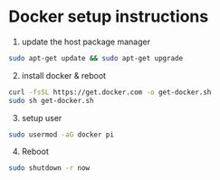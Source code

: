 # Docker setup instructions

1. update the host package manager
```sh
sudo apt-get update && sudo apt-get upgrade
```
2. install docker & reboot
```sh
curl -fsSL https://get.docker.com -o get-docker.sh
sudo sh get-docker.sh
```
3. setup user
```sh
sudo usermod -aG docker pi
```
4. Reboot
```sh
sudo shutdown -r now
```